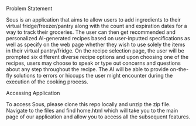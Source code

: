 Problem Statement

Sous is an application that aims to allow users to add ingredients to their virtual fridge/freezer/pantry
along with the count and expiration dates for a way to track their groceries. The user can then get 
recommended and personalized AI-generated recipes based on user-inputted specifications as well as specify on the web page
whether they wish to use solely the items in their virtual pantry/fridge. On the recipe selection page, the user will be prompted
six different diverse recipe options and upon choosing one of the recipes, users may choose to speak or type out concerns and questions
about any step throughout the recipe. The AI will be able to provide on-the-fly solutions to errors or hiccups the user 
might encounter during the execution of the cooking process.

Accessing Application

To access Sous, please clone this repo locally and unzip the zip file. Navigate to the files and find home.html which will take you
to the main page of our application and allow you to access all the subsequent features.
